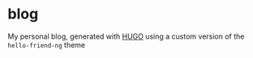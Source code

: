 # blog

My personal blog, generated with [HUGO](https://gohugo.io) using a custom version of the `hello-friend-ng` theme
